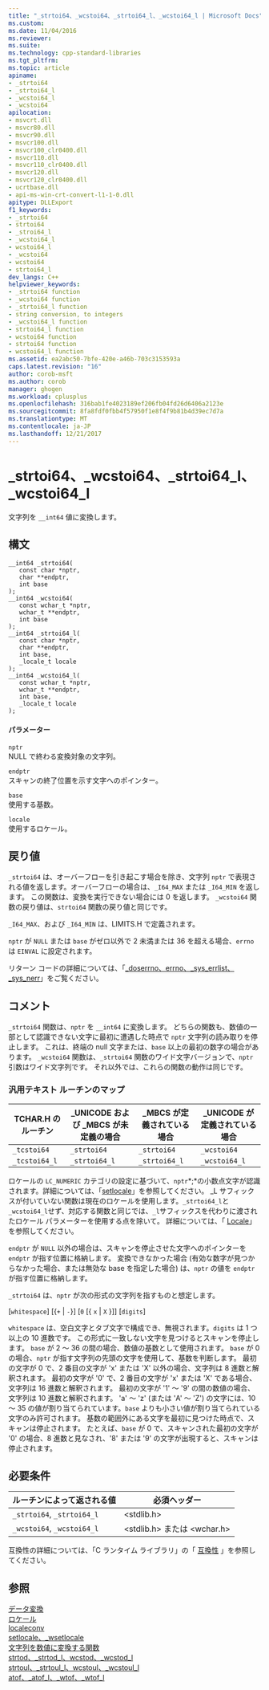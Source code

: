 ```yaml
---
title: "_strtoi64、_wcstoi64、_strtoi64_l、_wcstoi64_l | Microsoft Docs"
ms.custom: 
ms.date: 11/04/2016
ms.reviewer: 
ms.suite: 
ms.technology: cpp-standard-libraries
ms.tgt_pltfrm: 
ms.topic: article
apiname:
- _strtoi64
- _strtoi64_l
- _wcstoi64_l
- _wcstoi64
apilocation:
- msvcrt.dll
- msvcr80.dll
- msvcr90.dll
- msvcr100.dll
- msvcr100_clr0400.dll
- msvcr110.dll
- msvcr110_clr0400.dll
- msvcr120.dll
- msvcr120_clr0400.dll
- ucrtbase.dll
- api-ms-win-crt-convert-l1-1-0.dll
apitype: DLLExport
f1_keywords:
- _strtoi64
- strtoi64
- _stroi64_l
- _wcstoi64_l
- wcstoi64_l
- _wcstoi64
- wcstoi64
- strtoi64_l
dev_langs: C++
helpviewer_keywords:
- _strtoi64 function
- _wcstoi64 function
- _strtoi64_l function
- string conversion, to integers
- _wcstoi64_l function
- strtoi64_l function
- wcstoi64 function
- strtoi64 function
- wcstoi64_l function
ms.assetid: ea2abc50-7bfe-420e-a46b-703c3153593a
caps.latest.revision: "16"
author: corob-msft
ms.author: corob
manager: ghogen
ms.workload: cplusplus
ms.openlocfilehash: 316bab1fe4023189ef206fb04fd26d6406a2123e
ms.sourcegitcommit: 8fa8fdf0fbb4f57950f1e8f4f9b81b4d39ec7d7a
ms.translationtype: MT
ms.contentlocale: ja-JP
ms.lasthandoff: 12/21/2017
---
```

# <a name="strtoi64-wcstoi64-strtoi64l-wcstoi64l"></a>_strtoi64、_wcstoi64、_strtoi64_l、_wcstoi64_l
文字列を `__int64` 値に変換します。  
  
## <a name="syntax"></a>構文  
  
```  
__int64 _strtoi64(  
   const char *nptr,  
   char **endptr,  
   int base   
);  
__int64 _wcstoi64(  
   const wchar_t *nptr,  
   wchar_t **endptr,  
   int base   
);  
__int64 _strtoi64_l(  
   const char *nptr,  
   char **endptr,  
   int base,  
   _locale_t locale  
);  
__int64 _wcstoi64_l(  
   const wchar_t *nptr,  
   wchar_t **endptr,  
   int base,  
   _locale_t locale  
);  
```  
  
#### <a name="parameters"></a>パラメーター  
 `nptr`  
 NULL で終わる変換対象の文字列。  
  
 `endptr`  
 スキャンの終了位置を示す文字へのポインター。  
  
 `base`  
 使用する基数。  
  
 `locale`  
 使用するロケール。  
  
## <a name="return-value"></a>戻り値  
 `_strtoi64` は、オーバーフローを引き起こす場合を除き、文字列 `nptr` で表現される値を返します。オーバーフローの場合は、`_I64_MAX` または `_I64_MIN` を返します。 この関数は、変換を実行できない場合には 0 を返します。 `_wcstoi64` 関数の戻り値は、`strtoi64` 関数の戻り値と同じです。  
  
 `_I64_MAX`、および `_I64_MIN` は、LIMITS.H で定義されます。  
  
 `nptr` が `NULL` または `base` がゼロ以外で 2 未満または 36 を超える場合、`errno` は `EINVAL` に設定されます。  
  
 リターン コードの詳細については、「[_doserrno、errno、_sys_errlist、_sys_nerr](../../c-runtime-library/errno-doserrno-sys-errlist-and-sys-nerr.md)」をご覧ください。  
  
## <a name="remarks"></a>コメント  
 `_strtoi64` 関数は、`nptr` を `__int64` に変換します。 どちらの関数も、数値の一部として認識できない文字に最初に遭遇した時点で `nptr` 文字列の読み取りを停止します。 これは、終端の null 文字または、`base` 以上の最初の数字の場合があります。 `_wcstoi64` 関数は、`_strtoi64` 関数のワイド文字バージョンで、`nptr` 引数はワイド文字列です。 それ以外では、これらの関数の動作は同じです。  
  
### <a name="generic-text-routine-mappings"></a>汎用テキスト ルーチンのマップ  
  
|TCHAR.H のルーチン|_UNICODE および _MBCS が未定義の場合|_MBCS が定義されている場合|_UNICODE が定義されている場合|  
|---------------------|------------------------------------|--------------------|-----------------------|  
|`_tcstoi64`|`_strtoi64`|`_strtoi64`|`_wcstoi64`|  
|`_tcstoi64_l`|`_strtoi64_l`|`_strtoi64_l`|`_wcstoi64_l`|  
  
 ロケールの `LC_NUMERIC` カテゴリの設定に基づいて、`nptr`*;*の小数点文字が認識されます。詳細については、「[setlocale](../../c-runtime-library/reference/setlocale-wsetlocale.md)」を参照してください。 _L サフィックスが付いていない関数は現在のロケールを使用します。`_strtoi64_l`と`_wcstoi64_l`せず、対応する関数と同じでは、`_l`サフィックスを代わりに渡されたロケール パラメーターを使用する点を除いて。 詳細については、「 [Locale](../../c-runtime-library/locale.md)」を参照してください。  
  
 `endptr` が `NULL` 以外の場合は、スキャンを停止させた文字へのポインターを `endptr` が指す位置に格納します。 変換できなかった場合 (有効な数字が見つからなかった場合、または無効な base を指定した場合) は、`nptr` の値を `endptr` が指す位置に格納します。  
  
 `_strtoi64` は、`nptr` が次の形式の文字列を指すものと想定します。  
  
 [`whitespace`] [{`+` &#124; `-`}] [`0` [{ `x` &#124; `X` }]] [`digits`]  
  
 `whitespace` は、空白文字とタブ文字で構成でき、無視されます。`digits` は 1 つ以上の 10 進数です。 この形式に一致しない文字を見つけるとスキャンを停止します。 `base` が 2 ～ 36 の間の場合、数値の基数として使用されます。 `base` が 0 の場合、`nptr` が指す文字列の先頭の文字を使用して、基数を判断します。 最初の文字が 0 で、2 番目の文字が 'x' または 'X' 以外の場合、文字列は 8 進数と解釈されます。 最初の文字が '0' で、2 番目の文字が 'x' または 'X' である場合、文字列は 16 進数と解釈されます。 最初の文字が '1' ～ '9' の間の数値の場合、文字列は 10 進数と解釈されます。 'a' ～ 'z' (または 'A' ～ 'Z') の文字には、10 ～ 35 の値が割り当てられています。`base` よりも小さい値が割り当てられている文字のみ許可されます。 基数の範囲外にある文字を最初に見つけた時点で、スキャンは停止されます。 たとえば、`base` が 0 で、スキャンされた最初の文字が '0' の場合、8 進数と見なされ、'8' または '9' の文字が出現すると、スキャンは停止されます。  
  
## <a name="requirements"></a>必要条件  
  
|ルーチンによって返される値|必須ヘッダー|  
|-------------|---------------------|  
|`_strtoi64`, `_strtoi64_l`|\<stdlib.h>|  
|`_wcstoi64`, `_wcstoi64_l`|\<stdlib.h> または \<wchar.h>|  
  
 互換性の詳細については、「C ランタイム ライブラリ」の「 [互換性](../../c-runtime-library/compatibility.md) 」を参照してください。  
  
## <a name="see-also"></a>参照  
 [データ変換](../../c-runtime-library/data-conversion.md)   
 [ロケール](../../c-runtime-library/locale.md)   
 [localeconv](../../c-runtime-library/reference/localeconv.md)   
 [setlocale、_wsetlocale](../../c-runtime-library/reference/setlocale-wsetlocale.md)   
 [文字列を数値に変換する関数](../../c-runtime-library/string-to-numeric-value-functions.md)   
 [strtod、_strtod_l、wcstod、_wcstod_l](../../c-runtime-library/reference/strtod-strtod-l-wcstod-wcstod-l.md)   
 [strtoul、_strtoul_l、wcstoul、_wcstoul_l](../../c-runtime-library/reference/strtoul-strtoul-l-wcstoul-wcstoul-l.md)   
 [atof、_atof_l、_wtof、_wtof_l](../../c-runtime-library/reference/atof-atof-l-wtof-wtof-l.md)